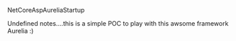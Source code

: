 NetCoreAspAureliaStartup 

Undefined notes....this is a simple POC to play with this awsome framework Aurelia :)
